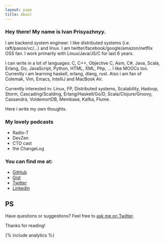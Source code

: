 ```yaml
---
layout: page
title: About
---
```


### Hey there! My name is Ivan Prisyazhnyy.

I am backend system engineer.
I like distributed systems (i.e. raft/paxos/vc/...) and linux.
I am twitter/facebook/google/amazon/netflix OSS fan.
I work primarily with Linux/Java/JS/C for last 6 years.

I can write in a lot of languages: C, C++, Objective C, Asm, C#,
Java, Scala, Erlang, Go, JavaScript, Python, HTML, XML, Php, ...
I like MOOCs too. Currently i am learning haskell, erlang, dlang, rust.
Also i am fan of Colemak, Vim, Emacs, IntelliJ and MacBook Air.

Currently interested in: Linux, FP, Distributed systems, Scalability,
Hadoop, Storm, Cascading/Scalding, Erlang/Haskell/Go/D, Scala/Clojure/Groovy,
Cassandra, VoldemortDB, Membase, Kafka, Flume.

Here i write my own thoughts.

### My lovely podcasts

* Radio-T
* DevZen
* CTO cast
* the ChangeLog

### You can find me at:

* [GitHub](http://github.com/sitano)
* [Gist](https://gist.github.com/sitano)
* [Twitter](http://twitter.com/JohnKoepi)
* [Linkedin](http://ru.linkedin.com/in/prisyaznyy/)

## PS

Have questions or suggestions? Feel free to [ask me on Twitter](https://twitter.com/JohnKoepi).

Thanks for reading!

{% include analytics %}
